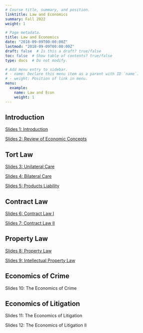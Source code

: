 ```yaml
---
# Course title, summary, and position.
linktitle: Law and Economics
summary: Fall 2022
weight: 1

# Page metadata.
title: Law and Economics
date: "2018-09-09T00:00:00Z"
lastmod: "2018-09-09T00:00:00Z"
draft: false  # Is this a draft? true/false
toc: false  # Show table of contents? true/false
type: docs  # Do not modify.

# Add menu entry to sidebar.
# - name: Declare this menu item as a parent with ID `name`.
# - weight: Position of link in menu.
menu:
  example:
    name: Law and Econ
    weight: 1
---
```


## Introduction

[Slides 1: Introduction](/files/LawEcon/01_introduction.pdf)

[Slides 2: Review of Economic Concepts](/files/LawEcon/02_review.pdf)

## Tort Law

[Slides 3: Unilateral Care](/files/LawEcon/03_unilateral.pdf)

[Slides 4: Bilateral Care](/files/LawEcon/04_bilateral.pdf)

[Slides 5: Products Liability](/files/LawEcon/05_products.pdf)

## Contract Law

[Slides 6: Contract Law I](/files/LawEcon/06_contract.pdf)

[Slides 7: Contract Law II](/files/LawEcon/07_contract_2.pdf)

## Property Law

[Slides 8: Property Law](/files/LawEcon/08_property.pdf)

[Slides 9: Intellectual Property Law](/files/LawEcon/09_intellectual_property.pdf)

## Economics of Crime

Slides 10: The Economics of Crime

## Economics of Litigation

Slides 11: The Economics of Litigation

Slides 12: The Economics of Litigation II